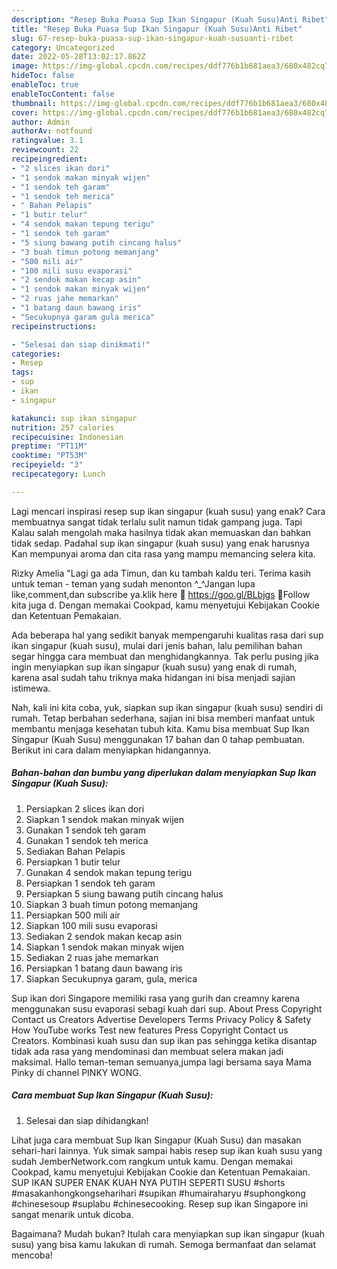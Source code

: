 ```yaml
---
description: "Resep Buka Puasa Sup Ikan Singapur (Kuah Susu)Anti Ribet"
title: "Resep Buka Puasa Sup Ikan Singapur (Kuah Susu)Anti Ribet"
slug: 67-resep-buka-puasa-sup-ikan-singapur-kuah-susuanti-ribet
category: Uncategorized
date: 2022-05-28T13:02:17.862Z
image: https://img-global.cpcdn.com/recipes/ddf776b1b681aea3/680x482cq70/sup-ikan-singapur-kuah-susu-foto-resep-utama.jpg
hideToc: false
enableToc: true
enableTocContent: false
thumbnail: https://img-global.cpcdn.com/recipes/ddf776b1b681aea3/680x482cq70/sup-ikan-singapur-kuah-susu-foto-resep-utama.jpg
cover: https://img-global.cpcdn.com/recipes/ddf776b1b681aea3/680x482cq70/sup-ikan-singapur-kuah-susu-foto-resep-utama.jpg
author: Admin
authorAv: notfound
ratingvalue: 3.1
reviewcount: 22
recipeingredient:
- "2 slices ikan dori"
- "1 sendok makan minyak wijen"
- "1 sendok teh garam"
- "1 sendok teh merica"
- " Bahan Pelapis"
- "1 butir telur"
- "4 sendok makan tepung terigu"
- "1 sendok teh garam"
- "5 siung bawang putih cincang halus"
- "3 buah timun potong memanjang"
- "500 mili air"
- "100 mili susu evaporasi"
- "2 sendok makan kecap asin"
- "1 sendok makan minyak wijen"
- "2 ruas jahe memarkan"
- "1 batang daun bawang iris"
- "Secukupnya garam gula merica"
recipeinstructions:

- "Selesai dan siap dinikmati!"
categories:
- Resep
tags:
- sup
- ikan
- singapur

katakunci: sup ikan singapur 
nutrition: 257 calories
recipecuisine: Indonesian
preptime: "PT11M"
cooktime: "PT53M"
recipeyield: "3"
recipecategory: Lunch

---
```



Lagi mencari inspirasi resep sup ikan singapur (kuah susu) yang enak? Cara membuatnya sangat tidak terlalu sulit namun tidak gampang juga. Tapi Kalau salah mengolah maka hasilnya tidak akan memuaskan dan bahkan tidak sedap. Padahal sup ikan singapur (kuah susu) yang enak harusnya Kan mempunyai aroma dan cita rasa yang mampu memancing selera kita.


Rizky Amelia &#34;Lagi ga ada Timun, dan ku tambah kaldu teri. Terima kasih untuk teman - teman yang sudah menonton ^_^Jangan lupa like,comment,dan subscribe ya.klik here 🤩 https://goo.gl/BLbjgs 🤩Follow kita juga d. Dengan memakai Cookpad, kamu menyetujui Kebijakan Cookie dan Ketentuan Pemakaian.

Ada beberapa hal yang sedikit banyak mempengaruhi kualitas rasa dari sup ikan singapur (kuah susu), mulai dari jenis bahan, lalu pemilihan bahan segar hingga cara membuat dan menghidangkannya. Tak perlu pusing jika ingin menyiapkan sup ikan singapur (kuah susu) yang enak di rumah, karena asal sudah tahu triknya maka hidangan ini bisa menjadi sajian istimewa.


Nah, kali ini kita coba, yuk, siapkan sup ikan singapur (kuah susu) sendiri di rumah. Tetap berbahan sederhana, sajian ini bisa memberi manfaat untuk membantu menjaga kesehatan tubuh kita. Kamu bisa membuat Sup Ikan Singapur (Kuah Susu) menggunakan 17 bahan dan 0 tahap pembuatan. Berikut ini cara dalam menyiapkan hidangannya.

<!--inarticleads1-->

##### Bahan-bahan dan bumbu yang diperlukan dalam menyiapkan Sup Ikan Singapur (Kuah Susu):

1. Persiapkan 2 slices ikan dori
1. Siapkan 1 sendok makan minyak wijen
1. Gunakan 1 sendok teh garam
1. Gunakan 1 sendok teh merica
1. Sediakan  Bahan Pelapis
1. Persiapkan 1 butir telur
1. Gunakan 4 sendok makan tepung terigu
1. Persiapkan 1 sendok teh garam
1. Persiapkan 5 siung bawang putih cincang halus
1. Siapkan 3 buah timun potong memanjang
1. Persiapkan 500 mili air
1. Siapkan 100 mili susu evaporasi
1. Sediakan 2 sendok makan kecap asin
1. Siapkan 1 sendok makan minyak wijen
1. Sediakan 2 ruas jahe memarkan
1. Persiapkan 1 batang daun bawang iris
1. Siapkan Secukupnya garam, gula, merica


Sup ikan dori Singapore memiliki rasa yang gurih dan creamny karena menggunakan susu evaporasi sebagi kuah dari sup. About Press Copyright Contact us Creators Advertise Developers Terms Privacy Policy &amp; Safety How YouTube works Test new features Press Copyright Contact us Creators. Kombinasi kuah susu dan sup ikan pas sehingga ketika disantap tidak ada rasa yang mendominasi dan membuat selera makan jadi maksimal. Hallo teman-teman semuanya,jumpa lagi bersama saya Mama Pinky di channel PINKY WONG. 

<!--inarticleads2-->

##### Cara membuat Sup Ikan Singapur (Kuah Susu):


1. Selesai dan siap dihidangkan!

Lihat juga cara membuat Sup Ikan Singapur (Kuah Susu) dan masakan sehari-hari lainnya. Yuk simak sampai habis resep sup ikan kuah susu yang sudah JemberNetwork.com rangkum untuk kamu. Dengan memakai Cookpad, kamu menyetujui Kebijakan Cookie dan Ketentuan Pemakaian. SUP IKAN SUPER ENAK KUAH NYA PUTIH SEPERTI SUSU #shorts #masakanhongkongseharihari #supikan #humairaharyu #suphongkong #chinesesoup #suplabu #chinesecooking. Resep sup ikan Singapore ini sangat menarik untuk dicoba. 

Bagaimana? Mudah bukan? Itulah cara menyiapkan sup ikan singapur (kuah susu) yang bisa kamu lakukan di rumah. Semoga bermanfaat dan selamat mencoba!
